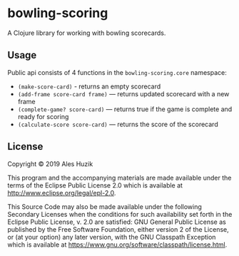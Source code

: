 # bowling-scoring

A Clojure library for working with bowling scorecards.

## Usage

Public api consists of 4 functions in the `bowling-scoring.core` namespace:

* `(make-score-card)` - returns an empty scorecard
* `(add-frame score-card frame)` — returns updated scorecard with a new frame
* `(complete-game? score-card)` — returns true if the game is complete and ready for scoring
* `(calculate-score score-card)` — returns the score of the scorecard

## License

Copyright © 2019 Ales Huzik

This program and the accompanying materials are made available under the
terms of the Eclipse Public License 2.0 which is available at
http://www.eclipse.org/legal/epl-2.0.

This Source Code may also be made available under the following Secondary
Licenses when the conditions for such availability set forth in the Eclipse
Public License, v. 2.0 are satisfied: GNU General Public License as published by
the Free Software Foundation, either version 2 of the License, or (at your
option) any later version, with the GNU Classpath Exception which is available
at https://www.gnu.org/software/classpath/license.html.
